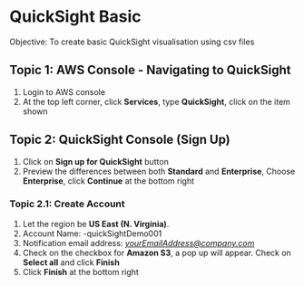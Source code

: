 # QuickSight Basic
Objective: To create basic QuickSight visualisation using csv files

## Topic 1: AWS Console - Navigating to QuickSight
1. Login to AWS console
1. At the top left corner, click **Services**, type **QuickSight**, click on the item shown

## Topic 2: QuickSight Console (Sign Up)
1. Click on **Sign up for QuickSight** button
1. Preview the differences between both **Standard** and **Enterprise**, Choose **Enterprise**, click **Continue** at the bottom right

### Topic 2.1: Create Account
1. Let the region be **US East (N. Virginia)**.
1. Account Name: <yourname>-quickSightDemo001
1. Notification email address: *yourEmailAddress@company.com*
1. Check on the checkbox for **Amazon S3**, a pop up will appear. Check on **Select all** and click **Finish**
1. Click **Finish** at the bottom right
